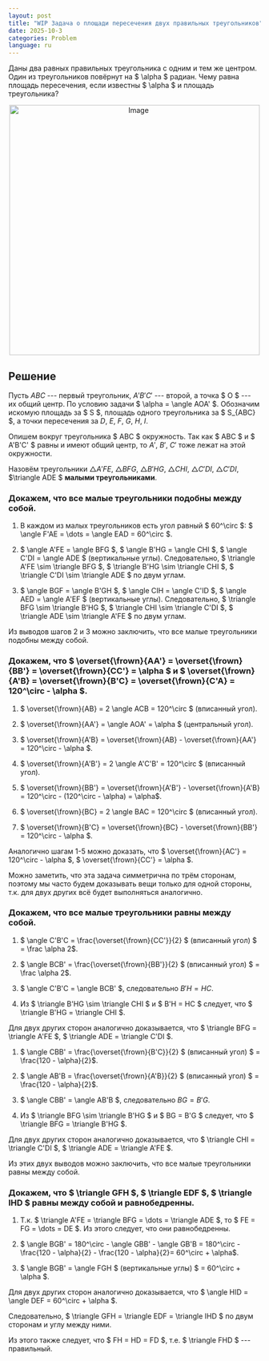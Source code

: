 ```yaml
---
layout: post
title: "WIP Задача о площади пересечения двух правильных треугольников"
date: 2025-10-3
categories: Problem
language: ru
---
```


Даны два равных правильных треугольника с одним и тем же центром. Один из треугольников повёрнут на $ \alpha $ радиан. Чему равна площадь пересечения, если известны $ \alpha $ и площадь треугольника?

<!--
<details> <summary>Ответ</summary>$S = S_{ABC} \frac{2}{1 + cos \alpha + \sqrt{3} sin \alpha} $, где $S_{ABC}$ — площадь одного треугольника, $ \alpha $ — угол, на который повёрнут один из треугольников ($ 0 < \alpha < \frac{2 \pi}{3}$).  </details> -->

<p align="center">
    <img src="/{{ site.baseurl }}/assets/images/right_triangles_problem_1.png" alt="Image" width="500" height="500">
</p>

## Решение

Пусть $ABC$ --- первый треугольник, $A'B'C'$ --- второй, а точка $ O $ --- их общий центр. По условию задачи $ \alpha = \angle AOA' $. Обозначим искомую площадь за $ S $, площадь одного треугольника за $ S\_{ABC} $, а точки пересечения за $D$, $E$, $F$, $G$, $H$, $I$.

Опишем вокруг треугольника $ ABC $ окружность. Так как $ ABC $ и $ A'B'C' $ равны и имеют общий центр, то $A'$, $B'$, $C'$ тоже лежат на этой окружности.

Назовём треугольники $\triangle A'FE$, $\triangle BFG$, $\triangle B'HG$, $\triangle CHI$, $\triangle C'DI$, $\triangle C'DI$, $\triangle ADE $ **малыми треугольниками**.

### Докажем, что все малые треугольники подобны между собой.

1. В каждом из малых треугольников есть угол равный $ 60^\circ $: $ \angle F'AE = \dots = \angle EAD = 60^\circ $.

2. $ \angle A'FE = \angle BFG $, $ \angle B'HG = \angle CHI $, $ \angle C'DI = \angle ADE $ (вертикальные углы).
   Следовательно, $ \triangle A'FE \sim \triangle BFG $, $ \triangle B'HG \sim \triangle CHI $, $ \triangle C'DI \sim \triangle ADE $ по двум углам.

3. $ \angle BGF = \angle B'GH $, $ \angle CIH = \angle C'ID $, $ \angle AED = \angle A'EF $ (вертикальные углы). Следовательно, $ \triangle BFG \sim \triangle B'HG $, $ \triangle CHI \sim \triangle C'DI $, $ \triangle ADE \sim \triangle A'FE $ по двум углам.

Из выводов шагов 2 и 3 можно заключить, что все малые треугольники подобны между собой.

### Докажем, что $ \overset{\frown}{AA'} = \overset{\frown}{BB'} = \overset{\frown}{CC'} = \alpha $ и $ \overset{\frown}{A'B} = \overset{\frown}{B'C} = \overset{\frown}{C'A} = 120^\circ - \alpha $.

1. $ \overset{\frown}{AB} = 2 \angle ACB = 120^\circ $ (вписанный угол).

1. $ \overset{\frown}{AA'} = \angle AOA' = \alpha $ (центральный угол).

1. $ \overset{\frown}{A'B} = \overset{\frown}{AB} - \overset{\frown}{AA'} = 120^\circ - \alpha $.

1. $ \overset{\frown}{A'B'} = 2 \angle A'C'B' = 120^\circ $ (вписанный угол).

1. $ \overset{\frown}{BB'} = \overset{\frown}{A'B'} - \overset{\frown}{A'B} = 120^\circ - (120^\circ - \alpha) = \alpha$.

1. $ \overset{\frown}{BC} = 2 \angle BAC = 120^\circ $ (вписанный угол).

1. $ \overset{\frown}{B'C} = \overset{\frown}{BC} - \overset{\frown}{BB'} = 120^\circ - \alpha $.

Аналогично шагам 1-5 можно доказать, что $ \overset{\frown}{AC'} = 120^\circ - \alpha $, $ \overset{\frown}{CC'} = \alpha $.

Можно заметить, что эта задача симметрична по трём сторонам, поэтому мы часто будем доказывать вещи только для одной стороны, т.к. для двух других всё будет выполняться аналогично.

### Докажем, что все малые треугольники равны между собой.

1. $ \angle C'B'C = \frac{\overset{\frown}{CC'}}{2} $ (вписанный угол) $ = \frac \alpha 2$.

2. $ \angle BCB' = \frac{\overset{\frown}{BB'}}{2} $ (вписанный угол) $ = \frac \alpha 2$.

3. $ \angle C'B'C = \angle BCB' $, следовательно $B'H = HC$.

4. Из $ \triangle B'HG \sim \triangle CHI $ и $ B'H = HC $ следует, что $ \triangle B'HG = \triangle CHI $.

Для двух других сторон аналогично доказывается, что $ \triangle BFG = \triangle A'FE $, $ \triangle ADE = \triangle C'DI $.

1. $ \angle CBB' = \frac{\overset{\frown}{B'C}}{2} $ (вписанный угол) $ = \frac{120 - \alpha}{2}$.

2. $ \angle AB'B = \frac{\overset{\frown}{A'B}}{2} $ (вписанный угол) $ = \frac{120 - \alpha}{2}$.

3. $ \angle CBB' = \angle AB'B $, следовательно $BG = B'G$.

4. Из $ \triangle BFG \sim \triangle B'HG $ и $ BG = B'G $ следует, что $ \triangle BFG = \triangle B'HG $.

Для двух других сторон аналогично доказывается, что $ \triangle CHI = \triangle C'DI $, $ \triangle ADE = \triangle A'FE $.

Из этих двух выводов можно заключить, что все малые треугольники равны между собой.

### Докажем, что $ \triangle GFH $, $ \triangle EDF $, $ \triangle IHD $ равны между собой и равнобедренны.

1. Т.к. $ \triangle A'FE = \triangle BFG = \dots = \triangle ADE $, то $ FE = FG = \dots = DE $. Из этого следует, что они равнобедренны.

2. $ \angle BGB' = 180^\circ - \angle GBB' - \angle GB'B = 180^\circ - \frac{120 - \alpha}{2} - \frac{120 - \alpha}{2}= 60^\circ + \alpha$.

3. $ \angle BGB' = \angle FGH $ (вертикальные углы) $ = 60^\circ + \alpha $.

Для двух других сторон аналогично доказывается, что $ \angle HID = \angle DEF = 60^\circ + \alpha $.

Следовательно, $ \triangle GFH = \triangle EDF = \triangle IHD $ по двум сторонам и углу между ними.

Из этого также следует, что $ FH = HD = FD $, т.е. $ \triangle FHD $ --- правильный.
